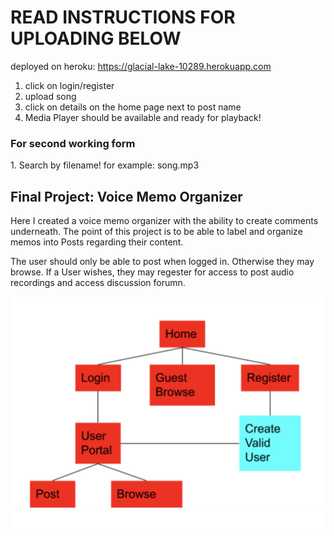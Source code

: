 <h1>READ INSTRUCTIONS FOR UPLOADING BELOW</h1>

deployed on heroku: https://glacial-lake-10289.herokuapp.com

1. click on login/register
2. upload song
3. click on details on the home page next to post name
4. Media Player should be available and ready for playback!


<h3>For second working form</h3>
1. Search by filename! for example: song.mp3

<h2>Final Project: Voice Memo Organizer</h2>

Here I created a voice memo organizer with the ability to create comments underneath. The point of this project is to be able to label and organize memos into Posts regarding their content. 

The user should only be able to post when logged in. Otherwise they may browse. If a User wishes, they may regester for access to post audio recordings and access discussion forumn. 


<img src="img1.png" alt="My cool site map"/>

